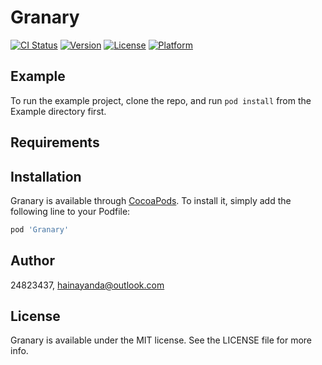 # Granary

[![CI Status](https://img.shields.io/travis/24823437/Granary.svg?style=flat)](https://travis-ci.org/24823437/Granary)
[![Version](https://img.shields.io/cocoapods/v/Granary.svg?style=flat)](https://cocoapods.org/pods/Granary)
[![License](https://img.shields.io/cocoapods/l/Granary.svg?style=flat)](https://cocoapods.org/pods/Granary)
[![Platform](https://img.shields.io/cocoapods/p/Granary.svg?style=flat)](https://cocoapods.org/pods/Granary)

## Example

To run the example project, clone the repo, and run `pod install` from the Example directory first.

## Requirements

## Installation

Granary is available through [CocoaPods](https://cocoapods.org). To install
it, simply add the following line to your Podfile:

```ruby
pod 'Granary'
```

## Author

24823437, hainayanda@outlook.com

## License

Granary is available under the MIT license. See the LICENSE file for more info.

